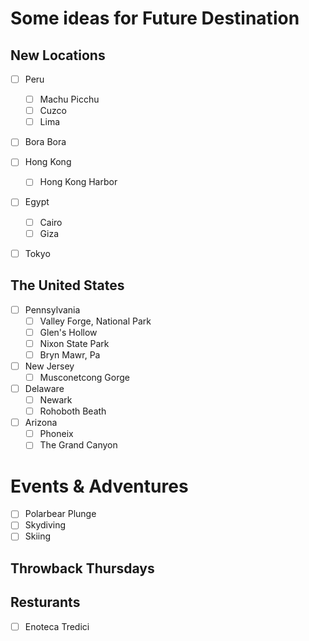 # Some ideas for Future Destination
## New Locations
- [ ] Peru
     - [ ] Machu Picchu
     - [ ] Cuzco
     - [ ] Lima

- [ ] Bora Bora
- [ ] Hong Kong
     - [ ] Hong Kong Harbor
- [ ] Egypt
     - [ ] Cairo
     - [ ] Giza
- [ ] Tokyo

         

## The United States
- [ ] Pennsylvania
     - [ ] Valley Forge, National Park
     - [ ] Glen's Hollow
     - [ ] Nixon State Park
     - [ ] Bryn Mawr, Pa
- [ ] New Jersey
     - [ ] Musconetcong Gorge 
- [ ] Delaware
     - [ ] Newark
     - [ ] Rohoboth Beath
- [ ] Arizona     
     - [ ] Phoneix
     - [ ] The Grand Canyon
# Events & Adventures
- [ ] Polarbear Plunge
- [ ] Skydiving
- [ ] Skiing

## Throwback Thursdays

## Resturants
- [ ] Enoteca Tredici 

